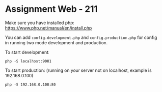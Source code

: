 # Assignment Web - 211
Make sure you have installed php:
https://www.php.net/manual/en/install.php

You can add `config.development.php` and `config.production.php` for config in running two mode development and production.

To start development:
```
php -S localhost:9001
```
To start production: (running on your server not on localhost, example is 192.168.0.100) 
```
php -S 192.168.0.100:80
```